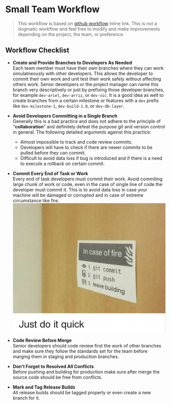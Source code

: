 # Small Team Workflow

> This workflow is based on [github workflow](https://guides.github.com/introduction/flow/ "Github Workflow") inline link.
> This is not a dogmatic workflow and feel free to modify and make improvements depending on the project, the team, or preference.

## Workflow Checklist
* __Create and Provide Branches to Developers As Needed__  
Each team member must have their own branches where they can work simulatneously with other developers. This allows the developer to commit their own work and unit test their work safely without affecting others work. Senior developers or the project manager can name this branch very descriptively or just by prefixing those developer branches, for example ``dev-ariel``, ``dev-arriz``, or ``dev-vic``. It is a good idea as well to create branches from a certain milestone or features with a ``dev`` prefix like ``dev-milestone-1``, ``dev-build-1.0``, or ``dev-db-layer``.

* __Avoid Developers Committing in a Single Branch__  
Generally this is a bad practice and does not adhere to the principle of "__collaboration__" and definitely defeat the purpose git and version control in general. The following detailed arguments against this practice:
    * Almost impossible to track and code review commits.
    * Developers will have to check if there are newer commits to be pulled before they can commit.
    * Difficult to avoid data loss if bug is introduced and if there is a need to execute a rollback on certain commit.

* __Commit Every End of Task or Work__  
Every end of task developers must commit their work. Avoid commiting large chunk of work or code, even in the case of single line of code the developer must commit it. This is to avoid data loss in case your machine will be damaged or corrupted and in case of extreme circumstance like fire.  
![](../images/justdoit.png "Just do it!")

* __Code Review Before Merge__  
Senior developers should code review first the work of other branches and make sure they follow the standards set for the team before marging them in staging and production branches.

* __Don't Forget to Resolved All Conflicts__  
Before pushing and building for production make sure after merge the source code should be free from conflicts.

* __Mark and Tag Release Builds__  
All release builds should be tagged properly or even create a new branch for it.
